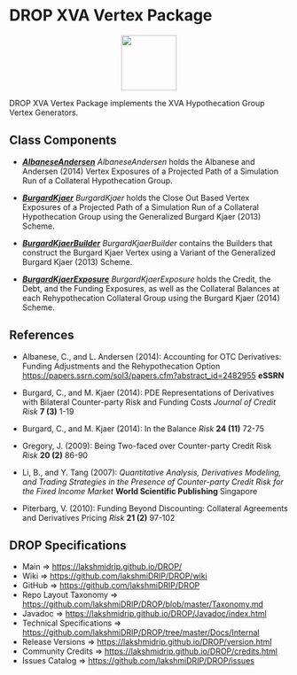 # DROP XVA Vertex Package

<p align="center"><img src="https://github.com/lakshmiDRIP/DROP/blob/master/DRIP_Logo.gif?raw=true" width="100"></p>

DROP XVA Vertex Package implements the XVA Hypothecation Group Vertex Generators.


## Class Components

 * [***AlbaneseAndersen***](https://github.com/lakshmiDRIP/DROP/tree/master/src/main/java/org/drip/xva/vertex/AlbaneseAndersen.java)
 <i>AlbaneseAndersen</i> holds the Albanese and Andersen (2014) Vertex Exposures of a Projected Path of a
 Simulation Run of a Collateral Hypothecation Group.

 * [***BurgardKjaer***](https://github.com/lakshmiDRIP/DROP/tree/master/src/main/java/org/drip/xva/vertex/BurgardKjaer.java)
 <i>BurgardKjaer</i> holds the Close Out Based Vertex Exposures of a Projected Path of a Simulation Run of a
 Collateral Hypothecation Group using the Generalized Burgard Kjaer (2013) Scheme.

 * [***BurgardKjaerBuilder***](https://github.com/lakshmiDRIP/DROP/tree/master/src/main/java/org/drip/xva/vertex/BurgardKjaerBuilder.java)
 <i>BurgardKjaerBuilder</i> contains the Builders that construct the Burgard Kjaer Vertex using a Variant of
 the Generalized Burgard Kjaer (2013) Scheme.

 * [***BurgardKjaerExposure***](https://github.com/lakshmiDRIP/DROP/tree/master/src/main/java/org/drip/xva/vertex/BurgardKjaerExposure.java)
 <i>BurgardKjaerExposure</i> holds the Credit, the Debt, and the Funding Exposures, as well as the Collateral
 Balances at each Rehypothecation Collateral Group using the Burgard Kjaer (2014) Scheme.


## References

 * Albanese, C., and L. Andersen (2014): Accounting for OTC Derivatives: Funding Adjustments and the
 	Rehypothecation Option https://papers.ssrn.com/sol3/papers.cfm?abstract_id=2482955 <b>eSSRN</b>

 * Burgard, C., and M. Kjaer (2014): PDE Representations of Derivatives with Bilateral Counter-party Risk and
 	Funding Costs <i>Journal of Credit Risk</i> <b>7 (3)</b> 1-19

 * Burgard, C., and M. Kjaer (2014): In the Balance <i>Risk</i> <b>24 (11)</b> 72-75

 * Gregory, J. (2009): Being Two-faced over Counter-party Credit Risk <i>Risk</i> <b>20 (2)</b> 86-90

 * Li, B., and Y. Tang (2007): <i>Quantitative Analysis, Derivatives Modeling, and Trading Strategies in the
 	Presence of Counter-party Credit Risk for the Fixed Income Market</i> <b>World Scientific Publishing</b>
 	Singapore

 * Piterbarg, V. (2010): Funding Beyond Discounting: Collateral Agreements and Derivatives Pricing
 	<i>Risk</i> <b>21 (2)</b> 97-102


## DROP Specifications

 * Main                     => https://lakshmidrip.github.io/DROP/
 * Wiki                     => https://github.com/lakshmiDRIP/DROP/wiki
 * GitHub                   => https://github.com/lakshmiDRIP/DROP
 * Repo Layout Taxonomy     => https://github.com/lakshmiDRIP/DROP/blob/master/Taxonomy.md
 * Javadoc                  => https://lakshmidrip.github.io/DROP/Javadoc/index.html
 * Technical Specifications => https://github.com/lakshmiDRIP/DROP/tree/master/Docs/Internal
 * Release Versions         => https://lakshmidrip.github.io/DROP/version.html
 * Community Credits        => https://lakshmidrip.github.io/DROP/credits.html
 * Issues Catalog           => https://github.com/lakshmiDRIP/DROP/issues
